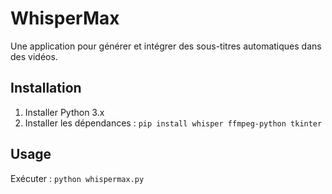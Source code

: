 # WhisperMax
Une application pour générer et intégrer des sous-titres automatiques dans des vidéos.

## Installation
1. Installer Python 3.x
2. Installer les dépendances : `pip install whisper ffmpeg-python tkinter`

## Usage
Exécuter : `python whispermax.py`